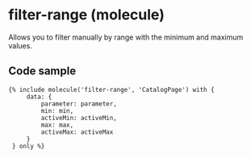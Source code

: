 # filter-range (molecule)

Allows you to filter manually by range with the minimum and maximum values.

## Code sample

```
{% include molecule('filter-range', 'CatalogPage') with {
     data: {
         parameter: parameter,
         min: min,
         activeMin: activeMin,
         max: max,
         activeMax: activeMax
     }
 } only %}
```
